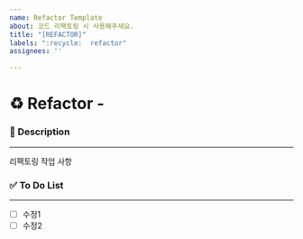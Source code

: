 ```yaml
---
name: Refactor Template
about: 코드 리팩토링 시 사용해주세요.
title: "[REFACTOR]"
labels: ":recycle:  refactor"
assignees: ''

---
```


# ♻️ Refactor - <!--{ 작업 내용 }-->

### 📝 Description

---
<!-- 어떤 리팩토링 작업을 했는지 적어주세요 -->
리팩토링 작업 사항

### ✅ To Do List 

---
<!-- 아래에 수정 사항을 적어주세요 PR 날릴 때 모두 체크되어야함 -->
- [ ] 수정1
- [ ] 수정2
